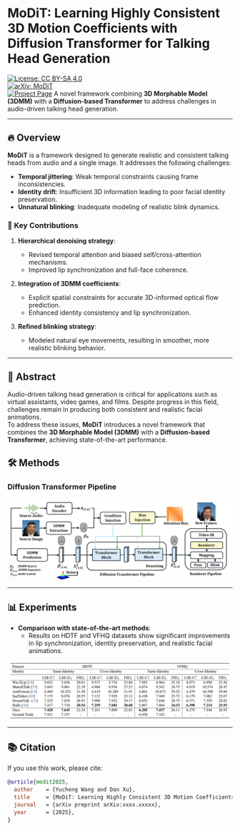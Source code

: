# MoDiT: Learning Highly Consistent 3D Motion Coefficients with Diffusion Transformer for Talking Head Generation

[![License: CC BY-SA 4.0](https://img.shields.io/badge/License-CC%20BY--SA%204.0-lightgrey.svg)](http://creativecommons.org/licenses/by-sa/4.0/)  
[![arXiv: MoDiT](https://img.shields.io/badge/arXiv-2507.05092-b31b1b?style=flat-square)](https://arxiv.org/abs/2507.05092)  
[![Project Page](https://img.shields.io/badge/Project-Website-blue?style=flat-square)](https://modit-talkinghead.github.io/modit/)
A novel framework combining **3D Morphable Model (3DMM)** with a **Diffusion-based Transformer** to address challenges in audio-driven talking head generation.
  
---

## 🔥 Overview

**MoDiT** is a framework designed to generate realistic and consistent talking heads from audio and a single image. It addresses the following challenges:

- **Temporal jittering**: Weak temporal constraints causing frame inconsistencies.
- **Identity drift**: Insufficient 3D information leading to poor facial identity preservation.
- **Unnatural blinking**: Inadequate modeling of realistic blink dynamics.

### 🚀 Key Contributions

1. **Hierarchical denoising strategy**:
   - Revised temporal attention and biased self/cross-attention mechanisms.
   - Improved lip synchronization and full-face coherence.
   
2. **Integration of 3DMM coefficients**:
   - Explicit spatial constraints for accurate 3D-informed optical flow prediction.
   - Enhanced identity consistency and lip synchronization.

3. **Refined blinking strategy**:
   - Modeled natural eye movements, resulting in smoother, more realistic blinking behavior.

---

## 📄 Abstract

Audio-driven talking head generation is critical for applications such as virtual assistants, video games, and films. Despite progress in this field, challenges remain in producing both consistent and realistic facial animations.  
To address these issues, **MoDiT** introduces a novel framework that combines the **3D Morphable Model (3DMM)** with a **Diffusion-based Transformer**, achieving state-of-the-art performance.  

## 🛠️ Methods

### Diffusion Transformer Pipeline
![Pipeline Overview](./Pipeline.png)


---

## 📊 Experiments

- **Comparison with state-of-the-art methods**:
  - Results on HDTF and VFHQ datasets show significant improvements in lip synchronization, identity preservation, and realistic facial animations.
  
![Comparison Table](./Table.png)

---



## 📚 Citation

If you use this work, please cite:

```bibtex
@article{modit2025,
  author    = {Yucheng Wang and Dan Xu},
  title     = {MoDiT: Learning Highly Consistent 3D Motion Coefficients with Diffusion Transformer for Talking Head Generation},
  journal   = {arXiv preprint arXiv:xxxx.xxxxx},
  year      = {2025},
}
